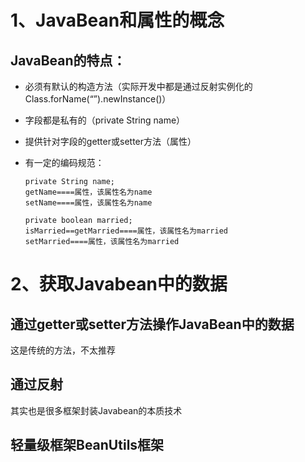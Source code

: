 # 1、JavaBean和属性的概念

## JavaBean的特点：
- 必须有默认的构造方法（实际开发中都是通过反射实例化的 Class.forName(“”).newInstance()）

- 字段都是私有的（private String name）

- 提供针对字段的getter或setter方法（属性）

- 有一定的编码规范：
    ```
    private String name;
    getName====属性，该属性名为name
    setName====属性，该属性名为name
    
    private boolean married;
    isMarried==getMarried====属性，该属性名为married
    setMarried====属性，该属性名为married
    ```
# 2、获取Javabean中的数据

## 通过getter或setter方法操作JavaBean中的数据
这是传统的方法，不太推荐

## 通过反射
其实也是很多框架封装Javabean的本质技术

## 轻量级框架BeanUtils框架